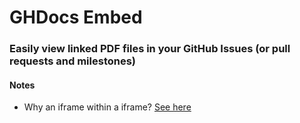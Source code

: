 # GHDocs Embed

### Easily view linked PDF files in your GitHub Issues (or pull requests and milestones)

#### Notes
 - Why an iframe within a iframe? [See here](http://stackoverflow.com/questions/24641592/injecting-iframe-into-page-with-restrictive-content-security-policy)

